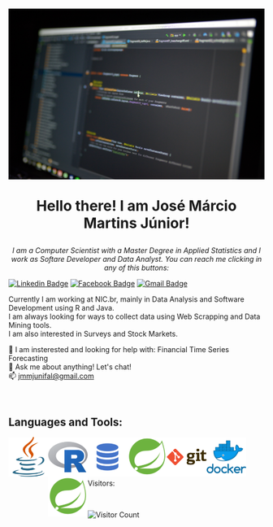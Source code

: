 <b><h1>![cover image](https://github.com/jmmj89/jmmj89/blob/master/images/maximilian-weisbecker-1td5Iq5IvNc-unsplash.jpg)
  <p align ="center"> Hello there! I am José Márcio Martins Júnior! </p></h1></b>

<p align="center">
  <i>I am a Computer Scientist with a Master Degree in Applied Statistics and I work as Softare Developer and Data Analyst. You can reach me clicking in any of this buttons:</i>
  
   [![Linkedin Badge](https://img.shields.io/badge/-Linkedin-blue?style=flat-square&logo=Linkedin&logoColor=white&link=https://www.linkedin.com/in/jmmjr/)](https://www.linkedin.com/in/jmmjr/) [![Facebook Badge](https://img.shields.io/badge/-Facebook-036be4?style=flat-square&logo=Facebook&logoColor=white&link=https://www.facebook.com/jmmj89)](https://www.facebook.com/jmmj89) [![Gmail Badge](https://img.shields.io/badge/-Gmail-c14438?style=flat-square&logo=Gmail&logoColor=white&link=mailto:jmmjunifal@gmail.com)](mailto:jmmjunifal@gmail.com)
  </p>
 

Currently I am working at NIC.br, mainly in Data Analysis and Software Development using R and Java.<br>
I am always looking for ways to collect data using Web Scrapping and Data Mining tools.<br>
I am also interested in Surveys and Stock Markets.<br>

🤔 I am insterested and looking for help with: Financial Time Series Forecasting<br>
💬 Ask me about anything! Let's chat!<br>
📫 jmmjunifal@gmail.com<br>
<br>
<br>
<b><h2>Languages and Tools: </h2></b>

<img align="left" alt="Java" width="78px" src="https://raw.githubusercontent.com/github/explore/80688e429a7d4ef2fca1e82350fe8e3517d3494d/topics/java/java.png" />
<img align="left" alt="R" width="78px" src="https://raw.githubusercontent.com/github/explore/80688e429a7d4ef2fca1e82350fe8e3517d3494d/topics/r/r.png"/>
<img align="left" alt="SQL" width="78px" src="https://raw.githubusercontent.com/github/explore/80688e429a7d4ef2fca1e82350fe8e3517d3494d/topics/sql/sql.png"/>
<img align="left" alt="SpringBoot" width="78px" src="https://raw.githubusercontent.com/github/explore/80688e429a7d4ef2fca1e82350fe8e3517d3494d/topics/spring-boot/spring-boot.png"/>
<img align="left" alt="Git" width="78px" src="https://raw.githubusercontent.com/github/explore/80688e429a7d4ef2fca1e82350fe8e3517d3494d/topics/git/git.png"/>
<img align="left" alt="Docker" width="78px" src="https://raw.githubusercontent.com/github/explore/80688e429a7d4ef2fca1e82350fe8e3517d3494d/topics/docker/docker.png"/>
<img align="left" alt="SpringBoot" width="78px" src="https://raw.githubusercontent.com/github/explore/80688e429a7d4ef2fca1e82350fe8e3517d3494d/topics/spring-boot/spring-boot.png"/>


<br>
<br>

<br>

</br> Visitors: 

<br>

![Visitor Count](https://profile-counter.glitch.me/{jmmj89}/count.svg)

<br> 